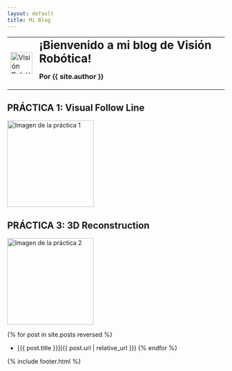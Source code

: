 ```yaml
---
layout: default
title: Mi Blog
---
```


<table>
  <tr>
    <td>
      <img src="https://paaulaagarciiaa.github.io/Vision-Robotica/logorobotica.png" alt="Visión Robótica" width="50" height="50">
    </td>
    <td>
      <h1 style="margin: 0; font-size: 26px;">¡Bienvenido a mi blog de Visión Robótica!</h1>
      <p><strong>Por {{ site.author }}</strong></p>  <!-- Aquí se muestra el autor -->
    </td>
  </tr>
</table>

## PRÁCTICA 1: Visual Follow Line
<img src="{{ '/f1.png' | relative_url }}" alt="Imagen de la práctica 1" style="width: 200px; height: auto;">

## PRÁCTICA 3: 3D Reconstruction
<img src="{{ '/3d_reconstruction.png' | relative_url }}" alt="Imagen de la práctica 2" style="width: 200px; height: auto;">


{% for post in site.posts reversed %}
- [{{ post.title }}]({{ post.url | relative_url }})
{% endfor %}

{% include footer.html %}



